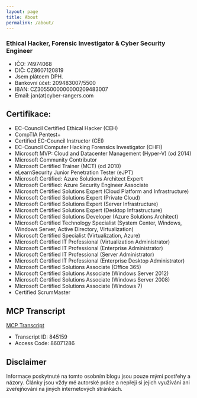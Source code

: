 ```yaml
---
layout: page
title: About
permalink: /about/
---
```


### Ethical Hacker,  Forensic Investigator & Cyber Security Engineer

   * IČO: 74974068
   * DIČ: CZ8607120819
   * Jsem plátcem DPH.
   * Bankovní účet: 209483007/5500
   * IBAN: CZ3055000000000209483007
   * Email: jan(at)cyber-rangers.com

## Certifikace:
   * EC-Council Certified Ethical Hacker (CEH)
   * CompTIA Pentest+
   * Certified EC-Council Instructor (CEI)
   * EC-Council Computer Hacking Forensics Investigator (CHFI)
   * Microsoft MVP: Cloud and Datacenter Management (Hyper-V) (od 2014)
   * Microsoft Community Contributor
   * Microsoft Certified Trainer (MCT) (od 2010)
   * eLearnSecurity Junior Penetration Tester (eJPT)
   * Microsoft Certified: Azure Solutions Architect Expert
   * Microsoft Certified: Azure Security Engineer Associate
   * Microsoft Certified Solutions Expert (Cloud Platform and Infrastructure)
   * Microsoft Certified Solutions Expert (Private Cloud)
   * Microsoft Certified Solutions Expert (Server Infrastructure)
   * Microsoft Certified Solutions Expert (Desktop Infrastructure)
   * Microsoft Certified Solutions Developer (Azure Solutions Architect)
   * Microsoft Certified Technology Specialist (System Center, Windows, Windows Server, Active Directory, Virtualization)
   * Microsoft Certified Specialist (Virtualization, Azure)
   * Microsoft Certified IT Professional (Virtualization Administrator)
   * Microsoft Certified IT Professional (Enterprise Administrator)
   * Microsoft Certified IT Professional (Server Administrator)
   * Microsoft Certified IT Professional (Enterprise Desktop Administrator)
   * Microsoft Certified Solutions Associate (Office 365)
   * Microsoft Certified Solutions Associate (Windows Server 2012)
   * Microsoft Certified Solutions Associate (Windows Server 2008)
   * Microsoft Certified Solutions Associate (Windows 7)
   * Certified ScrumMaster

## MCP Transcript
[MCP Transcript](https://mcptnc.microsoft.com/transcriptdownload.aspx)

   * Transcript ID: 845159
   * Access Code: 86071286

## Disclaimer
Informace poskytnuté na tomto osobním blogu jsou pouze mými postřehy a názory. Články jsou vždy mé autorské práce a nepřeji si jejich využívání ani zveřejňování na jiných internetových stránkách.